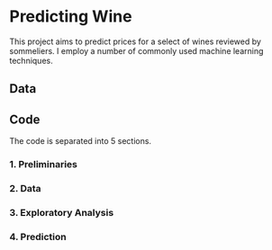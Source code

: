 # Predicting Wine
This project aims to predict prices for a select of wines reviewed by sommeliers. I employ a number of commonly used machine learning techniques.

## Data

## Code
The code is separated into 5 sections.

### 1. Preliminaries

### 2. Data

### 3. Exploratory Analysis

### 4. Prediction
